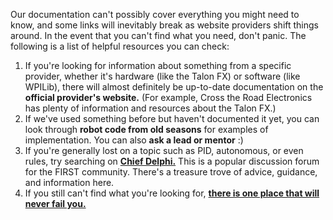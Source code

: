 Our documentation can't possibly cover everything you might need to know, and some links will inevitably break as website providers shift things around. In the event that you can't find what you need, don't panic. The following is a list of helpful resources you can check:
1. If you're looking for information about something from a specific provider, whether it's hardware (like the Talon FX) or software (like WPILib), there will almost definitely be up-to-date documentation on the **official provider's website.** (For example, Cross the Road Electronics has plenty of information and resources about the Talon FX.)
2. If we've used something before but haven't documented it yet, you can look through **robot code from old seasons** for examples of implementation. You can also **ask a lead or mentor** :)
3. If you're generally lost on a topic such as PID, autonomous, or even rules, try searching on **[Chief Delphi.](https://www.chiefdelphi.com/)** This is a popular discussion forum for the FIRST community. There's a treasure trove of advice, guidance, and information here.
4. If you still can't find what you're looking for, **[there is one place that will never fail you.](https://search.aol.com)**